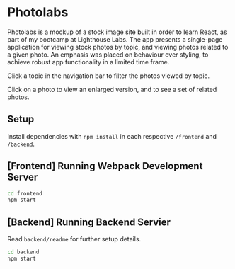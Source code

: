 # Photolabs
Photolabs is a mockup of a stock image site built in order to learn React, as part of my bootcamp at Lighthouse Labs. The app presents a single-page application for viewing stock 
photos by topic, and viewing photos related to a given photo. An emphasis was placed on behaviour over styling, to achieve robust app functionality in a limited time frame.

Click a topic in the navigation bar to filter the photos viewed by topic.

Click on a photo to view an enlarged version, and to see a set of related photos.

## Setup

Install dependencies with `npm install` in each respective `/frontend` and `/backend`.

## [Frontend] Running Webpack Development Server

```sh
cd frontend
npm start
```

## [Backend] Running Backend Servier

Read `backend/readme` for further setup details.

```sh
cd backend
npm start
```
